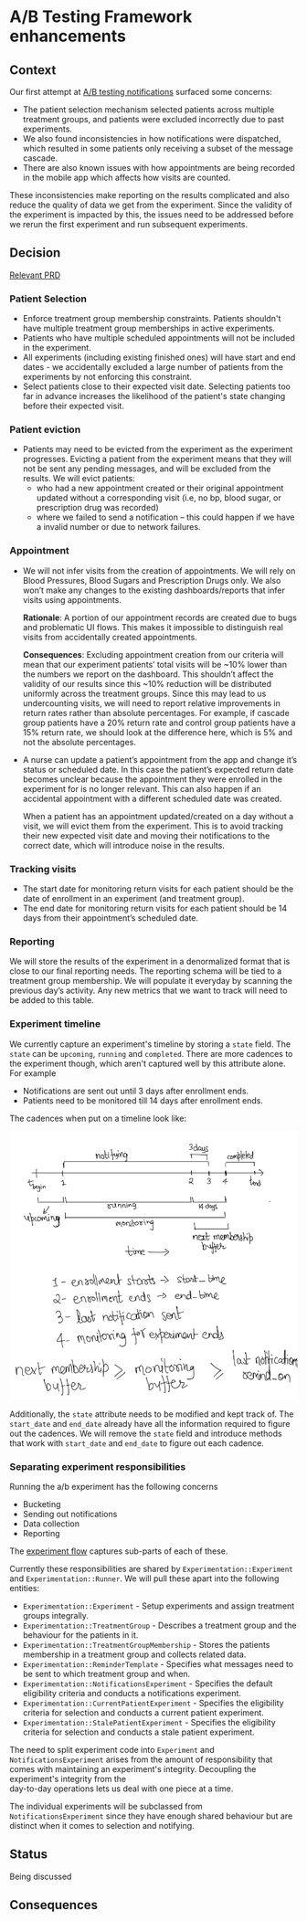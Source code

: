 # A/B Testing Framework enhancements

## Context
Our first attempt at [A/B testing notifications](./017-ab-testing.md) surfaced some concerns:
- The patient selection mechanism selected patients across multiple treatment groups, and patients were excluded
  incorrectly due to past experiments.
- We also found inconsistencies in how notifications were dispatched, which resulted in some patients only
  receiving a subset of the message cascade.
- There are also known issues with how appointments are being recorded in the mobile app which affects how visits are counted.

These inconsistencies make reporting on the results complicated and also reduce the quality of data we get from the experiment. 
Since the validity of the experiment is impacted by this, the issues need to be addressed before we rerun the first 
experiment and run subsequent experiments.

## Decision

[Relevant PRD](https://docs.google.com/document/d/1WushMGEvKzRarGbYerWqUISevjKONPHXwpBgR8y7dOE/edit#)

### Patient Selection
- Enforce treatment group membership constraints. Patients shouldn't have multiple treatment group memberships in active experiments.
- Patients who have multiple scheduled appointments will not be included in the experiment.
- All experiments (including existing finished ones) will have start and end dates - we accidentally excluded a large number of patients from the experiments by not enforcing this constraint.
- Select patients close to their expected visit date. Selecting patients too far in advance increases the likelihood of the patient's state changing before their expected visit.

### Patient eviction
- Patients may need to be evicted from the experiment as the experiment progresses. Evicting a patient from the experiment means that they will not be sent any pending messages, and will be excluded from the results. We will evict patients:
    - who had a new appointment created or their original appointment updated without a corresponding visit (i.e, no bp, blood sugar, or prescription drug was recorded)
    - where we failed to send a notification – this could happen if we have a invalid number or due to network failures.

### Appointment
- We will not infer visits from the creation of appointments. We will rely on Blood Pressures, Blood Sugars and Prescription Drugs only. 
  We also won’t make any changes to the existing dashboards/reports that infer visits using appointments.
  
  **Rationale**: A portion of our appointment records are created due to bugs and problematic UI flows.
  This makes it impossible to distinguish real visits from accidentally created appointments.
  
  **Consequences**: Excluding appointment creation from our criteria will mean that our experiment patients’ total visits will be ~10% lower than the numbers we report on the dashboard. 
  This shouldn’t affect the validity of our results since this ~10% reduction will be distributed uniformly across the treatment groups. Since this may lead to us undercounting visits, we will need to report relative improvements in return rates rather than absolute percentages. For example, if cascade group patients have a 20% return rate and control group patients have a 15% return rate, we should look at the difference here, which is 5% and not the absolute percentages.

- A nurse can update a patient’s appointment from the app and change it’s status or scheduled date.
  In this case the patient’s expected return date becomes unclear because the appointment they were enrolled in the experiment for is no longer relevant.
  This can also happen if an accidental appointment with a different scheduled date was created. 

  When a patient has an appointment updated/created on a day without a visit, we will evict them from the experiment. 
  This is to avoid tracking their new expected visit date and moving their notifications to the correct date, which will introduce noise in the results.

### Tracking visits
- The start date for monitoring return visits for each patient should be the date of enrollment in an experiment (and treatment group).
- The end date for monitoring return visits for each patient should be 14 days from their appointment’s scheduled date.

### Reporting
We will store the results of the experiment in a denormalized format that is close to our final reporting needs.
The reporting schema will be tied to a treatment group membership.
We will populate it everyday by scanning the previous day’s activity.
Any new metrics that we want to track will need to be added to this table.
<Expand on writing to the membership table over separate transactional and reporting>

### Experiment timeline

We currently capture an experiment's timeline by storing a `state` field. The `state` can be
`upcoming`, `running` and `completed`. There are more cadences to the experiment though, which aren't captured
well by this attribute alone. For example
- Notifications are sent out until 3 days after enrollment ends.
- Patients need to be monitored till 14 days after enrollment ends.

The cadences when put on a timeline look like:

![ab-experiment-timeline](https://github.com/simpledotorg/simple-server/raw/5a4008a79e1cffd635b2ce2348ec1b9dea5318e9/doc/arch/resources/ab_experiment_timeline.png)

Additionally, the `state` attribute needs to be modified and kept track of. The `start_date` and `end_date` already have all the 
information required to figure out the cadences. We will remove the `state` field and introduce methods that work with 
`start_date` and `end_date` to figure out each cadence.

### Separating experiment responsibilities

Running the a/b experiment has the following concerns
- Bucketing
- Sending out notifications
- Data collection
- Reporting

The [experiment flow](https://docs.google.com/document/d/1IMXu_ca9xKU8Xox_3v403ZdvNGQzczLWljy7LQ6RQ6A/edit#) captures 
sub-parts of each of these.

Currently these responsibilities are shared by `Experimentation::Experiment` and `Experimentation::Runner`.
We will pull these apart into the following entities:

- `Experimentation::Experiment` - Setup experiments and assign treatment groups integrally.
- `Experimentation::TreatmentGroup` - Describes a treatment group and the behaviour for the patients in it. 
- `Experimentation::TreatmentGroupMembership` - Stores the patients membership in a treatment group and collects related data.
- `Experimentation::ReminderTemplate` - Specifies what messages need to be sent to which treatment group and when.
- `Experimentation::NotificationsExperiment` - Specifies the default eligibility criteria and conducts a notifications experiment.
- `Experimentation::CurrentPatientExperiment` - Specifies the eligibility criteria for selection and conducts a current patient experiment.
- `Experimentation::StalePatientExperiment` - Specifies the eligibility criteria for selection and conducts a stale patient experiment.

The need to split experiment code into `Experiment` and `NotificationsExperiment` arises from the amount of responsibility 
that comes with maintaining an experiment's integrity. Decoupling the experiment's integrity from the  
day-to-day operations lets us deal with one piece at a time.

The individual experiments will be subclassed from `NotificationsExperiment` since they have enough shared behaviour but are 
distinct when it comes to selection and notifying.

## Status
Being discussed

## Consequences
